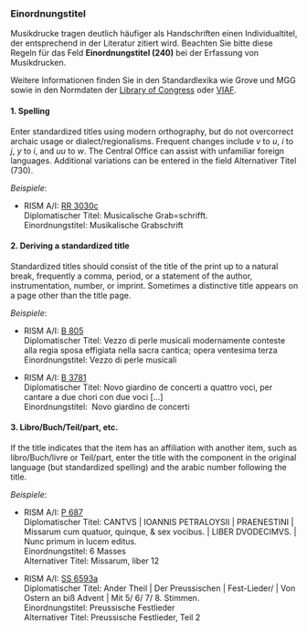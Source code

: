 ### Einordnungstitel
Musikdrucke tragen deutlich häufiger als Handschriften einen Individualtitel, der entsprechend in der Literatur zitiert wird. Beachten Sie bitte diese Regeln für das Feld **Einordnungstitel (240)** bei der Erfassung von Musikdrucken.  
  
Weitere Informationen finden Sie in den Standardlexika wie Grove und MGG sowie in den Normdaten der [Library of Congress](http://id.loc.gov/authorities/names.html) oder [VIAF](http://www.viaf.org/).   
  

#### 1. Spelling
Enter standardized titles using modern orthography, but do not overcorrect archaic usage or dialect/regionalisms. Frequent changes include _v_ to _u_, _i_ to _j_, _y_ to _i_, and _uu_ to _w_. The Central Office can assist with unfamiliar foreign languages. Additional variations can be entered in the field Alternativer Titel (730).  
  
_Beispiele_:  

- RISM A/I: [RR 3030c](http://muscat.rism.info/admin/sources/991009151)  
Diplomatischer Titel: Musicalische Grab=schrifft.  
Einordnungstitel: Musikalische Grabschrift  

####   

#### 2. Deriving a standardized title
Standardized titles should consist of the title of the print up to a natural break, frequently a comma, period, or a statement of the author, instrumentation, number, or imprint. Sometimes a distinctive title appears on a page other than the title page.  
  
_Beispiele_:  
  

- RISM A/I: [B 805](http://muscat.rism.info/admin/sources/990003743)  
Diplomatischer Titel: Vezzo di perle musicali modernamente conteste alla regia sposa effigiata nella sacra cantica; opera ventesima terza  
Einordnungstitel: Vezzo di perle musicali  
  
- RISM A/I: [B 3781](http://muscat.rism.info/admin/sources/990006458)  
Diplomatischer Titel: Novo giardino de concerti a quattro voci, per cantare a due chori con due voci [...]  
Einordnungstitel:&nbsp; Novo giardino de concerti  
  
  

#### 3. Libro/Buch/Teil/part, etc.
If the title indicates that the item has an affiliation with another item, such as libro/Buch/livre or Teil/part, enter the title with the component in the original language (but standardized spelling) and the arabic number following the title.   
  
_Beispiele_:  

- RISM A/I: [P 687](http://muscat.rism.info/admin/sources/990048285)  
Diplomatischer Titel: CANTVS | IOANNIS PETRALOYSII | PRAENESTINI | Missarum cum quatuor, quinque, & sex vocibus. | LIBER DVODECIMVS. | Nunc primum in lucem editus.  
Einordnungstitel: 6 Masses  
Alternativer Titel: Missarum, liber 12  
  
- RISM A/I: [SS 6593a](http://muscat.rism.info/admin/sources/993000147)  
Diplomatischer Titel: Ander Theil | Der Preussischen | Fest-Lieder/ | Von Ostern an biß Advent | Mit 5/ 6/ 7/ 8. Stimmen.  
Einordnungstitel: Preussische Festlieder  
Alternativer Titel: Preussische Festlieder, Teil 2